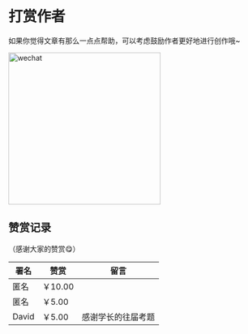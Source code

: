 # 打赏作者

如果你觉得文章有那么一点点帮助，可以考虑鼓励作者更好地进行创作哦~

<img src="/_static/images/wechat.jpg" width="300" alt="wechat" />

## 赞赏记录

（感谢大家的赞赏😋）

| 署名  | 赞赏    | 留言               |
| ----- | ------- | ------------------ |
| 匿名  | ￥10.00 |                    |
| 匿名  | ￥5.00  |                    |
| David | ￥5.00  | 感谢学长的往届考题 |

